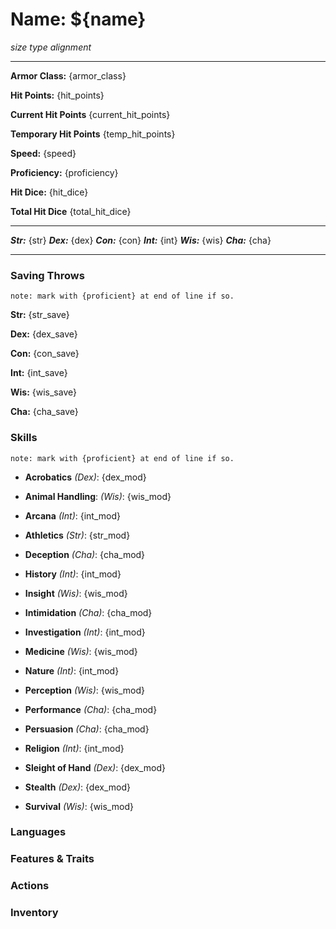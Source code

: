 # Name: ${name}
*size* *type* *alignment* 

___

**Armor Class:** {armor_class}

**Hit Points:** {hit_points}

**Current Hit Points** {current_hit_points}

**Temporary Hit Points** {temp_hit_points}

**Speed:** {speed}

**Proficiency:** {proficiency}

**Hit Dice:** {hit_dice}

**Total Hit Dice** {total_hit_dice}

___

**_Str:_** {str} **_Dex:_** {dex} **_Con:_** {con} **_Int:_** {int} **_Wis:_** {wis} **_Cha:_** {cha}
___


### Saving Throws
`note: mark with {proficient} at end of line if so.`

 **Str:** {str_save} 
 
 **Dex:** {dex_save} 
 
 **Con:** {con_save} 
 
 **Int:** {int_save} 
 
 **Wis:** {wis_save} 
 
 **Cha:** {cha_save}

### Skills
`note: mark with {proficient} at end of line if so.`
- **Acrobatics** *(Dex)*: {dex_mod} 

- **Animal Handling**: *(Wis)*: {wis_mod}

- **Arcana** *(Int)*: {int_mod}

- **Athletics** *(Str)*: {str_mod}

- **Deception** *(Cha)*: {cha_mod}

- **History** *(Int)*: {int_mod}

- **Insight** *(Wis)*: {wis_mod}

- **Intimidation** *(Cha)*: {cha_mod}

- **Investigation** *(Int)*: {int_mod}

- **Medicine** *(Wis)*: {wis_mod}

- **Nature** *(Int)*: {int_mod}

- **Perception** *(Wis)*: {wis_mod}

- **Performance** *(Cha)*: {cha_mod}

- **Persuasion** *(Cha)*: {cha_mod}

- **Religion** *(Int)*: {int_mod}

- **Sleight of Hand** *(Dex)*: {dex_mod}

- **Stealth** *(Dex)*: {dex_mod}

- **Survival** *(Wis)*: {wis_mod}

### Languages

### Features & Traits

### Actions

### Inventory

